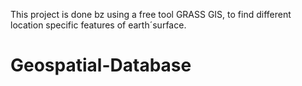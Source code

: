 This project is done bz using a free tool GRASS GIS, to find different location specific features of earth´surface.
# Geospatial-Database
